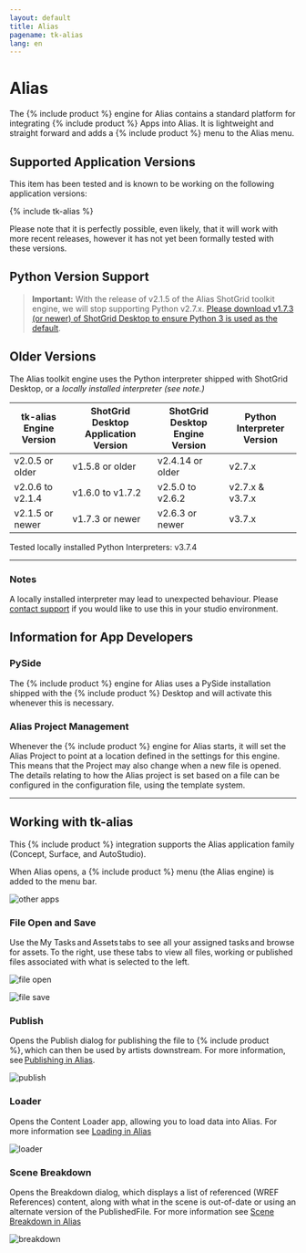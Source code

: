 ```yaml
---
layout: default
title: Alias
pagename: tk-alias
lang: en
---
```


# Alias

The {% include product %} engine for Alias contains a standard platform for integrating {% include product %} Apps into Alias. It is lightweight and straight forward and adds a {% include product %} menu to the Alias menu.

## Supported Application Versions

This item has been tested and is known to be working on the following application versions: 

{% include tk-alias %}

Please note that it is perfectly possible, even likely, that it will work with more recent releases, however it has not yet been formally tested with these versions.

## Python Version Support

> **Important:** With the release of v2.1.5 of the Alias ShotGrid toolkit engine, we will stop supporting Python v2.7.x. [Please download v1.7.3 (or newer) of ShotGrid Desktop to ensure Python 3 is used as the default](https://community.shotgridsoftware.com/t/a-new-version-of-shotgrid-desktop-has-been-released/13877/14).

## Older Versions

The Alias toolkit engine uses the Python interpreter shipped with ShotGrid Desktop, or a _locally installed interpreter (see note.)_

|tk-alias Engine Version | ShotGrid Desktop Application Version | ShotGrid Desktop Engine Version | Python Interpreter Version |
| ---------------------- |--------------------------------------|---------------------------------| -------------------------- |
|  v2.0.5 or older       | v1.5.8 or older                      | v2.4.14 or older                | v2.7.x                     |
|  v2.0.6 to v2.1.4      | v1.6.0 to v1.7.2                     | v2.5.0 to v2.6.2                | v2.7.x & v3.7.x            |
|  v2.1.5 or newer       | v1.7.3 or newer                      | v2.6.3 or newer                 | v3.7.x                     |

Tested locally installed Python Interpreters: v3.7.4

***
### Notes

A locally installed interpreter may lead to unexpected behaviour. Please [contact support](https://knowledge.autodesk.com/contact-support) if you would like to use this in your studio environment.

## Information for App Developers
    
### PySide

The {% include product %} engine for Alias uses a PySide installation shipped with the {% include product %} Desktop and will activate this whenever this is necessary. 

### Alias Project Management

Whenever the {% include product %} engine for Alias starts, it will set the Alias Project to point at a location defined in the settings for this engine. This means that the Project may also change when a new file is opened. The details relating to how the Alias project is set based on a file can be configured in the configuration file, using the template system.

***

## Working with tk-alias

This {% include product %} integration supports the Alias application family (Concept, Surface, and AutoStudio).

When Alias opens, a {% include product %} menu (the Alias engine) is added to the menu bar.

![other apps](../images/engines/alias-other-apps.png)


### File Open and Save

Use the My Tasks and Assets tabs to see all your assigned tasks and browse for assets. To the right, use these tabs to view all files, working or published files associated with what is selected to the left.

![file open](../images/engines/alias-file-open.png)

![file save](../images/engines/alias-file-save.png)


### Publish

Opens the Publish dialog for publishing the file to {% include product %}, which can then be used by artists downstream. For more information, see [Publishing in Alias](https://github.com/shotgunsoftware/tk-alias/wiki/Publishing). 

![publish](../images/engines/alias-publish.png)


### Loader

Opens the Content Loader app, allowing you to load data into Alias. For more information see [Loading in Alias](https://github.com/shotgunsoftware/tk-alias/wiki/Loading)

![loader](../images/engines/alias-loader.png)

### Scene Breakdown

Opens the Breakdown dialog, which displays a list of referenced (WREF References) content, along with what in the scene is out-of-date or using an alternate version of the PublishedFile. For more information see [Scene Breakdown in Alias](https://github.com/shotgunsoftware/tk-alias/wiki/Scene-Breakdown)

![breakdown](../images/engines/alias-breakdown.png)

